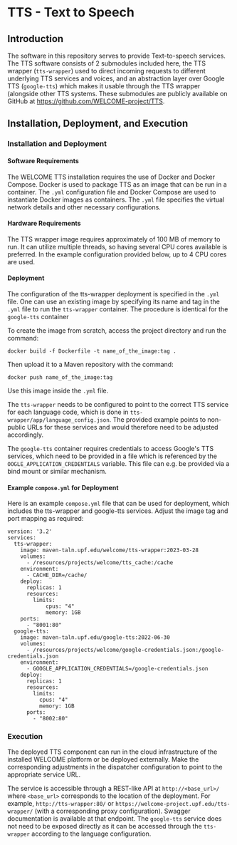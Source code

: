 # TTS - Text to Speech

## Introduction

The software in this repository serves to provide Text-to-speech services. The TTS software consists of 2 submodules included here, the TTS wrapper (`tts-wrapper`) used to direct incoming requests to different underlying TTS services and voices, and an abstraction layer over Google TTS (`google-tts`) which makes it usable through the TTS wrapper (alongside other TTS systems. These submodules are publicly available on GitHub at https://github.com/WELCOME-project/TTS.

## Installation, Deployment, and Execution

### Installation and Deployment

#### Software Requirements

The WELCOME TTS installation requires the use of Docker and Docker Compose. Docker is used to package TTS as an image that can be run in a container. The `.yml` configuration file and Docker Compose are used to instantiate Docker images as containers. The `.yml` file specifies the virtual network details and other necessary configurations.

#### Hardware Requirements

The TTS wrapper image requires approximately of 100 MB of memory to run. It can utilize multiple threads, so having several CPU cores available is preferred. In the example configuration provided below, up to 4 CPU cores are used.

#### Deployment

The configuration of the tts-wrapper deployment is specified in the `.yml` file. One can use an existing image by specifying its name and tag in the `.yml` file to run the `tts-wrapper` container. The procedure is identical for the `google-tts` container

To create the image from scratch, access the project directory and run the command:
```
docker build -f Dockerfile -t name_of_the_image:tag .
```
Then upload it to a Maven repository with the command:
```
docker push name_of_the_image:tag
```
Use this image inside the `.yml` file.

The `tts-wrapper` needs to be configured to point to the correct TTS service for each language code, which is done in `tts-wrapper/app/language_config.json`. The provided example points to non-public URLs for these services and would therefore need to be adjusted accordingly.

The `google-tts` container requires credentials to access Google's TTS services, which need to be provided in a file which is referenced by the `OOGLE_APPLICATION_CREDENTIALS` variable. This file can e.g. be provided via a bind mount or similar mechanism.

#### Example `compose.yml` for Deployment

Here is an example `compose.yml` file that can be used for deployment, which includes the tts-wrapper and google-tts services. Adjust the image tag and port mapping as required:

```
version: '3.2'
services:
  tts-wrapper:
    image: maven-taln.upf.edu/welcome/tts-wrapper:2023-03-28
    volumes:
      - /resources/projects/welcome/tts_cache:/cache
    environment: 
      - CACHE_DIR=/cache/
    deploy:
      replicas: 1
      resources:
        limits:
            cpus: "4"
            memory: 1GB
    ports:
      - "8001:80"
  google-tts:
    image: maven-taln.upf.edu/google-tts:2022-06-30
    volumes:
      - /resources/projects/welcome/google-credentials.json:/google-credentials.json
    environment:
      - GOOGLE_APPLICATION_CREDENTIALS=/google-credentials.json
    deploy:
      replicas: 1
      resources:
        limits:
          cpus: "4"
          memory: 1GB      
      ports:
        - "8002:80"
```

### Execution

The deployed TTS component can run in the cloud infrastructure of the installed WELCOME platform or be deployed externally. Make the corresponding adjustments in the dispatcher configuration to point to the appropriate service URL.

The service is accessible through a REST-like API at `http://<base_url>/` where `<base_url>` corresponds to the location of the deployment. For example, `http://tts-wrapper:80/` or `https://welcome-project.upf.edu/tts-wrapper/` (with a corresponding proxy configuration). Swagger documentation is available at that endpoint. The `google-tts` service does not need to be exposed directly as it can be accessed through the `tts-wrapper` according to the language configuration.
